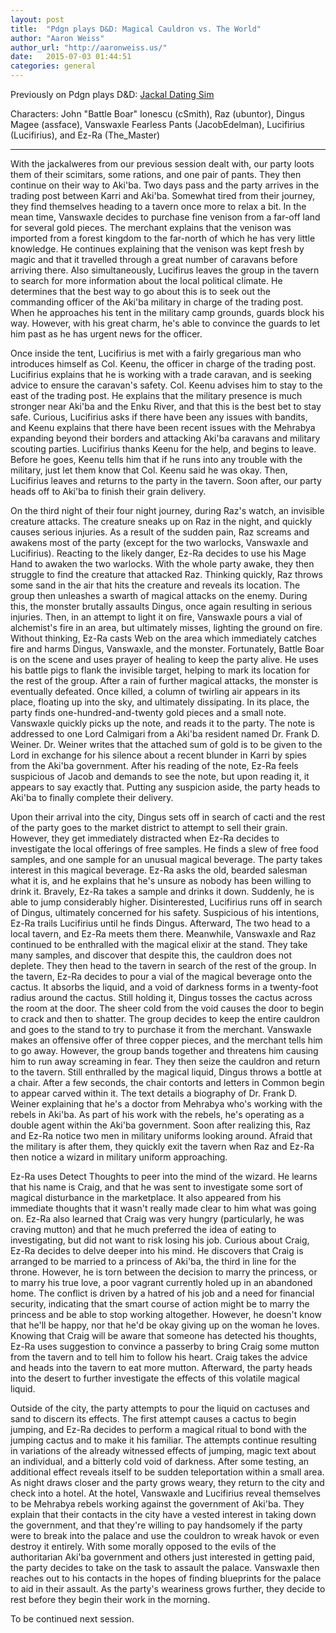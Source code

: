 ```yaml
---
layout: post
title:  "Pdgn plays D&D: Magical Cauldron vs. The World"
author: "Aaron Weiss"
author_url: "http://aaronweiss.us/"
date:   2015-07-03 01:44:51
categories: general
---
```


Previously on Pdgn plays D&D:
[Jackal Dating Sim](http://blog.pdgn.co/general/2015/06/25/pdgn-plays-dnd-1.html)

Characters: John "Battle Boar" Ionescu (cSmith), Raz (ubuntor), Dingus Magee (assface), Vanswaxle
Fearless Pants (JacobEdelman), Lucifirius (Lucifirius), and Ez-Ra (The_Master)

---

With the jackalweres from our previous session dealt with, our party loots them of their scimitars,
some rations, and one pair of pants. They then continue on their way to Aki'ba. Two days pass and
the party arrives in the trading post between Karri and Aki'ba. Somewhat tired from their journey,
they find themselves heading to a tavern once more to relax a bit. In the mean time, Vanswaxle
decides to purchase fine venison from a far-off land for several gold pieces. The merchant
explains that the venison was imported from a forest kingdom to the far-north of which he has very
little knowledge. He continues explaining that the venison was kept fresh by magic and that it
travelled through a great number of caravans before arriving there. Also simultaneously, Lucifirus
leaves the group in the tavern to search for more information about the local political climate. He
determines that the best way to go about this is to seek out the commanding officer of the Aki'ba
military in charge of the trading post. When he approaches his tent in the military camp grounds,
guards block his way. However, with his great charm, he's able to convince the guards to let him
past as he has urgent news for the officer.

Once inside the tent, Lucifirius is met with a fairly gregarious man who introduces himself as Col.
Keenu, the officer in charge of the trading post. Lucifirius explains that he is working with a
trade caravan, and is seeking advice to ensure the caravan's safety. Col. Keenu advises him to stay
to the east of the trading post. He explains that the military presence is much stronger near
Aki'ba and the Enku River, and that this is the best bet to stay safe. Curious, Lucifirius asks if
there have been any issues with bandits, and Keenu explains that there have been recent issues with
the Mehrabya expanding beyond their borders and attacking Aki'ba caravans and military scouting
parties. Lucifirius thanks Keenu for the help, and begins to leave. Before he goes, Keenu tells him
that if he runs into any trouble with the military, just let them know that Col. Keenu said he was
okay. Then, Lucifirius leaves and returns to the party in the tavern. Soon after, our party heads
off to Aki'ba to finish their grain delivery.

On the third night of their four night journey, during Raz's watch, an invisible creature attacks.
The creature sneaks up on Raz in the night, and quickly causes serious injuries. As a result of the
sudden pain, Raz screams and awakens most of the party (except for the two warlocks, Vanswaxle and
Lucifirius). Reacting to the likely danger, Ez-Ra decides to use his Mage Hand to awaken the two
warlocks. With the whole party awake, they then struggle to find the creature that attacked Raz.
Thinking quickly, Raz throws some sand in the air that hits the creature and reveals its location.
The group then unleashes a swarth of magical attacks on the enemy. During this, the monster
brutally assaults Dingus, once again resulting in serious injuries. Then, in an attempt to light it
on fire, Vanswaxle pours a vial of alchemist's fire in an area, but ultimately misses, lighting the
ground on fire. Without thinking, Ez-Ra casts Web on the area which immediately catches fire and
harms Dingus, Vanswaxle, and the monster. Fortunately, Battle Boar is on the scene and uses prayer
of healing to keep the party alive. He uses his battle pigs to flank the invisible target, helping
to mark its location for the rest of the group. After a rain of further magical attacks, the
monster is eventually defeated. Once killed, a column of twirling air appears in its place,
floating up into the sky, and ultimately dissipating. In its place, the party finds
one-hundred-and-twenty gold pieces and a small note. Vanswaxle quickly picks up the note, and reads
it to the party. The note is addressed to one Lord Calmigari from a Aki'ba resident named Dr. Frank
D. Weiner. Dr. Weiner writes that the attached sum of gold is to be given to the Lord in exchange
for his silence about a recent blunder in Karri by spies from the Aki'ba government. After his
reading of the note, Ez-Ra feels suspicious of Jacob and demands to see the note, but upon reading
it, it appears to say exactly that. Putting any suspicion aside, the party heads to Aki'ba to
finally complete their delivery.

Upon their arrival into the city, Dingus sets off in search of cacti and the rest of the party goes
to the market district to attempt to sell their grain. However, they get immediately distracted
when Ez-Ra decides to investigate the local offerings of free samples. He finds a slew of free food
samples, and one sample for an unusual magical beverage. The party takes interest in this magical
beverage. Ez-Ra asks the old, bearded salesman what it is, and he explains that he's unsure as
nobody has been willing to drink it. Bravely, Ez-Ra takes a sample and drinks it down. Suddenly, he
is able to jump considerably higher. Disinterested, Lucifirius runs off in search of Dingus,
ultimately concerned for his safety. Suspicious of his intentions, Ez-Ra trails Lucifirius until he
finds Dingus. Afterward, The two head to a local tavern, and Ez-Ra meets them there. Meanwhile,
Vanswaxle and Raz continued to be enthralled with the magical elixir at the stand. They take many
samples, and discover that despite this, the cauldron does not deplete. They then head to the
tavern in search of the rest of the group.  In the tavern, Ez-Ra decides to pour a vial of the
magical beverage onto the cactus. It absorbs the liquid, and a void of darkness forms in a
twenty-foot radius around the cactus. Still holding it, Dingus tosses the cactus across the room at
the door. The sheer cold from the void causes the door to begin to crack and then to shatter. The
group decides to keep the entire cauldron and goes to the stand to try to purchase it from the
merchant. Vanswaxle makes an offensive offer of three copper pieces, and the merchant tells him to
go away. However, the group bands together and threatens him causing him to run away screaming in
fear. They then seize the cauldron and return to the tavern. Still enthralled by the magical
liquid, Dingus throws a bottle at a chair. After a few seconds, the chair contorts and letters in
Common begin to appear carved within it. The text details a biography of Dr. Frank D. Weiner
explaining that he's a doctor from Mehrabya who's working with the rebels in Aki'ba. As part of his
work with the rebels, he's operating as a double agent within the Aki'ba government. Soon after
realizing this, Raz and Ez-Ra notice two men in military uniforms looking around. Afraid that the
military is after them, they quickly exit the tavern when Raz and Ez-Ra then notice a wizard in
military uniform approaching.

Ez-Ra uses Detect Thoughts to peer into the mind of the wizard. He learns that his name is Craig,
and that he was sent to investigate some sort of magical disturbance in the marketplace. It also
appeared from his immediate thoughts that it wasn't really made clear to him what was going on.
Ez-Ra also learned that Craig was very hungry (particularly, he was craving mutton) and that he
much preferred the idea of eating to investigating, but did not want to risk losing his job.
Curious about Craig, Ez-Ra decides to delve deeper into his mind. He discovers that Craig is
arranged to be married to a princess of Aki'ba, the third in line for the throne. However, he is
torn between the decision to marry the princess, or to marry his true love, a poor vagrant
currently holed up in an abandoned home. The conflict is driven by a hatred of his job and a need
for financial security, indicating that the smart course of action might be to marry the princess
and be able to stop working altogether. However, he doesn't know that he'll be happy, nor that he'd
be okay giving up on the woman he loves. Knowing that Craig will be aware that someone has detected
his thoughts, Ez-Ra uses suggestion to convince a passerby to bring Craig some mutton from the
tavern and to tell him to follow his heart. Craig takes the advice and heads into the tavern to eat
more mutton. Afterward, the party heads into the desert to further investigate the effects of this
volatile magical liquid.

Outside of the city, the party attempts to pour the liquid on cactuses and sand to discern its
effects. The first attempt causes a cactus to begin jumping, and Ez-Ra decides to perform a magical
ritual to bond with the jumping cactus and to make it his familiar. The attempts continue resulting
in variations of the already witnessed effects of jumping, magic text about an individual, and a
bitterly cold void of darkness. After some testing, an additional effect reveals itself to be
sudden teleportation within a small area. As night draws closer and the party grows weary, they
return to the city and check into a hotel. At the hotel, Vanswaxle and Lucifirius reveal themselves
to be Mehrabya rebels working against the government of Aki'ba. They explain that their contacts in
the city have a vested interest in taking down the government, and that they're willing to pay
handsomely if the party were to break into the palace and use the couldron to wreak havok or even
destroy it entirely. With some morally opposed to the evils of the authoritarian Aki'ba government
and others just interested in getting paid, the party decides to take on the task to assault the
palace. Vanswaxle then reaches out to his contacts in the hopes of finding blueprints for the
palace to aid in their assault. As the party's weariness grows further, they decide to rest before
they begin their work in the morning.

To be continued next session.

